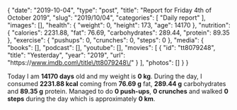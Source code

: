 {
    "date": "2019-10-04",
    "type": "post",
    "title": "Report for Friday 4th of October 2019",
    "slug": "2019\/10\/04",
    "categories": [
        "Daily report"
    ],
    "images": [],
    "health": {
        "weight": 0,
        "height": 173,
        "age": 14170
    },
    "nutrition": {
        "calories": 2231.88,
        "fat": 76.69,
        "carbohydrates": 289.44,
        "protein": 89.35
    },
    "exercise": {
        "pushups": 0,
        "crunches": 0,
        "steps": 0
    },
    "media": {
        "books": [],
        "podcast": [],
        "youtube": [],
        "movies": [
            {
                "id": "tt8079248",
                "title": "Yesterday",
                "year": "2019",
                "url": "https:\/\/www.imdb.com\/title\/tt8079248\/"
            }
        ],
        "photos": []
    }
}

Today I am <strong>14170 days</strong> old and my weight is <strong>0 kg</strong>. During the day, I consumed <strong>2231.88 kcal</strong> coming from <strong>76.69 g</strong> fat, <strong>289.44 g</strong> carbohydrates and <strong>89.35 g</strong> protein. Managed to do <strong>0 push-ups</strong>, <strong>0 crunches</strong> and walked <strong>0 steps</strong> during the day which is approximately <strong>0 km</strong>.